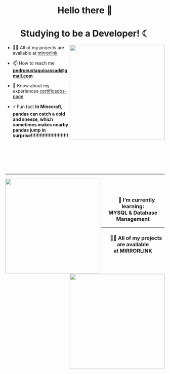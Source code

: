 <h1 align="center">Hello there 👋 </h1>

<h1 align="center">Studying to be a Developer! ☾ </h1>
  
<img  align="right" src="https://media0.giphy.com/media/v1.Y2lkPTc5MGI3NjExd3ZsZWlnZXVudms3cjI5amszaGl6ZGNiOHlmMHl5c3NlMXlsaW1sOSZlcD12MV9pbnRlcm5hbF9naWZfYnlfaWQmY3Q9Zw/wKWxuUOcp9fdvckBty/giphy.webp" style="width:300px">

- :man_technologist: All of my projects are available at [mirrorlink](mirrorlink)
  
- :mailbox: How to reach me **pedroeustaquioassad@gmail.com**
  
- :page_facing_up: Know about my experiences [certificados-page](certificados-page)
  
- :zap: Fun fact **In Minecraft, pandas can catch a cold and sneeze, which sometimes makes nearby pandas jump in surprise!!!!!!!!!!!!!!!!!!!!!!!!!**
<br>
<br>
<br>
<br>
<br>
<hr>
<div align="center">
<img  align="left" src="https://media0.giphy.com/media/v1.Y2lkPTc5MGI3NjExenJqdTBvdnN4dHJ1MHBoZzM2Z3pkbmYzMWs5bnR4YnZpYzJ0djUzdCZlcD12MV9pbnRlcm5hbF9naWZfYnlfaWQmY3Q9Zw/kbb0RKJpfNwGxgxYMn/giphy.webp" 
  style="width:300px">
<img  align="right" src="https://media2.giphy.com/media/v1.Y2lkPTc5MGI3NjExN2FmdDltMGpkbHZ6eXNtZWRjY3FkYjA4eGQyaXk3MGU3andtcnhxaiZlcD12MV9pbnRlcm5hbF9naWZfYnlfaWQmY3Q9Zw/hM4OekkycahSas09bD/giphy.webp" style="width:300px">
</div>
  <br>
    <br>
<div align="center">
    <h3>
      &nbsp;&nbsp;&nbsp;&nbsp;&nbsp;&nbsp;🌱 I’m currently learning: <br>MYSQL & Database Management
    </h3>
    <hr>
    <h3>
      &nbsp;&nbsp;&nbsp;&nbsp;&nbsp;👨‍💻 All of my projects are available<br> at MIRRORLINK
    </h3>
</div>






